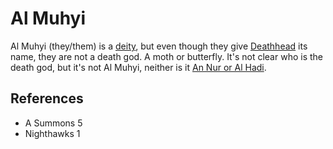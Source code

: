 # Al Muhyi
Al Muhyi (they/them) is a [deity](Culture/Gods.md), but even though they give [Deathhead](Culture/Deathhead.md) its name, they are not a death god. A moth or butterfly. It's not clear who is the death god, but it's not Al Muhyi, neither is it [An Nur or Al Hadi](Culture/Deity/An%20Nur%20and%20Al%20Hadi.md).

## References
- A Summons 5
- Nighthawks 1
